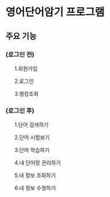 <h1>영어단어암기 프로그램</h1>
<h2>주요 기능</h2>
<h3>(로그인 전)</h3>
<ul>1.회원가입</ul>
<ul>2.로그인</ul>
<ul>3.랭킹조회</ul>
<h3>(로그인 후)</h3>
<ul>1.단어 검색하기</ul>
<ul>2.단어 시험보기</ul>
<ul>3.단어 학습하기</ul>
<ul>4.내 단어장 관리하기</ul>
<ul>5.내 정보 조회하기</ul>
<ul>6.내 정보 수정하기</ul>
